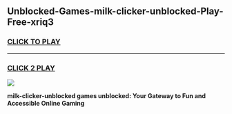 
## Unblocked-Games-milk-clicker-unblocked-Play-Free-xriq3
<h3>
<a href="https://premium76.site?title=milk-clicker-unblocked&ref=23A">CLICK TO PLAY</a></h3>
<hr>

<h3>
<a href="https://premium76.site?title=milk-clicker-unblocked&ref=23A">CLICK 2 PLAY</a>
  
</h3>

<a href="https://premium76.site?title=milk-clicker-unblocked&ref=23A"><img src="https://clearcache.store/games.png"></a>


**milk-clicker-unblocked games unblocked: Your Gateway to Fun and Accessible Online Gaming**
